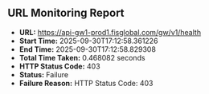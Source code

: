 ## URL Monitoring Report

- **URL:** https://api-gw1-prod1.fisglobal.com/gw/v1/health
- **Start Time:** 2025-09-30T17:12:58.361226
- **End Time:** 2025-09-30T17:12:58.829308
- **Total Time Taken:** 0.468082 seconds
- **HTTP Status Code:** 403
- **Status:** Failure
- **Failure Reason:** HTTP Status Code: 403
